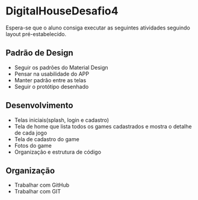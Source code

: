 # DigitalHouseDesafio4

Espera-se que o aluno consiga executar as seguintes atividades seguindo layout pré-estabelecido.

## Padrão de Design
- Seguir os padrões do Material Design
- Pensar na usabilidade do APP
- Manter padrão entre as telas
- Seguir o protótipo desenhado


## Desenvolvimento
- Telas iniciais(splash, login e cadastro)
- Tela de home que lista todos os games cadastrados e mostra o detalhe de cada jogo
- Tela de cadastro do game
- Fotos do game
- Organização e estrutura de código


## Organização
- Trabalhar com GitHub
- Trabalhar com GIT
